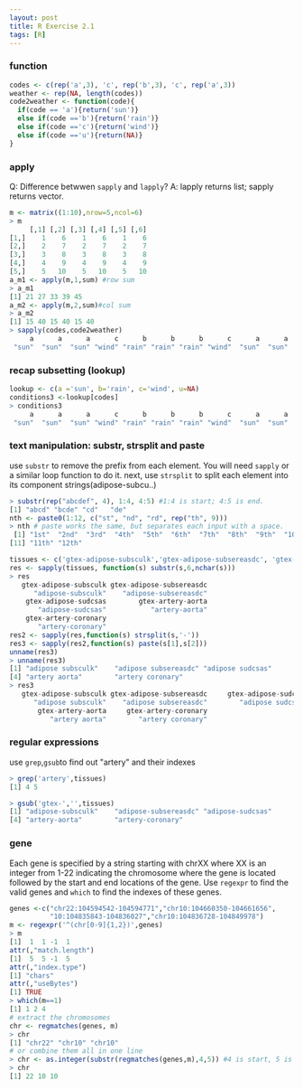 ```yaml
---
layout: post
title: R Exercise 2.1
tags: [R]
---
```


### function

```r
codes <- c(rep('a',3), 'c', rep('b',3), 'c', rep('a',3))
weather <- rep(NA, length(codes))
code2weather <- function(code){
  if(code == 'a'){return('sun')}
  else if(code =='b'){return('rain')}
  else if(code =='c'){return('wind')}
  else if(code =='u'){return(NA)}
}
```
### apply
Q: Difference betwwen ```sapply``` and ```lapply```?
A: lapply returns list; sapply returns vector.

```r
m <- matrix((1:10),nrow=5,ncol=6)
> m
     [,1] [,2] [,3] [,4] [,5] [,6]
[1,]    1    6    1    6    1    6
[2,]    2    7    2    7    2    7
[3,]    3    8    3    8    3    8
[4,]    4    9    4    9    4    9
[5,]    5   10    5   10    5   10
a_m1 <- apply(m,1,sum) #row sum
> a_m1
[1] 21 27 33 39 45
a_m2 <- apply(m,2,sum)#col sum
> a_m2
[1] 15 40 15 40 15 40
> sapply(codes,code2weather)
     a      a      a      c      b      b      b      c      a      a      a 
 "sun"  "sun"  "sun" "wind" "rain" "rain" "rain" "wind"  "sun"  "sun"  "sun" 

```
### recap subsetting (lookup)
```r
lookup <- c(a ='sun', b='rain', c='wind', u=NA)
conditions3 <-lookup[codes]
> conditions3
     a      a      a      c      b      b      b      c      a      a      a 
 "sun"  "sun"  "sun" "wind" "rain" "rain" "rain" "wind"  "sun"  "sun"  "sun" 
 ```
### text manipulation: substr, strsplit and paste
use ```substr``` to remove the prefix from each element. You will need ```sapply``` or a similar loop function to do it.
next, use ```strsplit``` to split each element into its component strings(adipose-subcu..)
```r
> substr(rep("abcdef", 4), 1:4, 4:5) #1:4 is start; 4:5 is end.
[1] "abcd" "bcde" "cd"   "de" 
nth <- paste0(1:12, c("st", "nd", "rd", rep("th", 9))) 
> nth # paste works the same, but separates each input with a space.
 [1] "1st"  "2nd"  "3rd"  "4th"  "5th"  "6th"  "7th"  "8th"  "9th"  "10th"
[11] "11th" "12th"

tissues <- c('gtex-adipose-subsculk','gtex-adipose-subsereasdc', 'gtex-adipose-sudcsas', 'gtex-artery-aorta','gtex-artery-coronary')
res <- sapply(tissues, function(s) substr(s,6,nchar(s)))
> res
   gtex-adipose-subsculk gtex-adipose-subsereasdc 
      "adipose-subsculk"    "adipose-subsereasdc" 
    gtex-adipose-sudcsas        gtex-artery-aorta 
       "adipose-sudcsas"           "artery-aorta" 
    gtex-artery-coronary 
       "artery-coronary" 
res2 <- sapply(res,function(s) strsplit(s,'-'))
res3 <- sapply(res2,function(s) paste(s[1],s[2]))
unname(res3)
> unname(res3)
[1] "adipose subsculk"    "adipose subsereasdc" "adipose sudcsas"    
[4] "artery aorta"        "artery coronary"   
> res3
   gtex-adipose-subsculk gtex-adipose-subsereasdc     gtex-adipose-sudcsas 
      "adipose subsculk"    "adipose subsereasdc"        "adipose sudcsas" 
       gtex-artery-aorta     gtex-artery-coronary 
          "artery aorta"        "artery coronary"
```
### regular expressions
use ```grep```,```gsub```to find out "artery" and their indexes
```r
> grep('artery',tissues)
[1] 4 5

> gsub('gtex-','',tissues)
[1] "adipose-subsculk"    "adipose-subsereasdc" "adipose-sudcsas"    
[4] "artery-aorta"        "artery-coronary"

```
### gene
Each gene is specified by a string starting with chrXX where XX is an integer from 1-22 indicating the chromosome where the gene is located followed by the start and end locations of the gene.
Use ```regexpr``` to find the valid genes and ```which``` to find the indexes of these genes.

```r
genes <-c("chr22:104594542-104594771","chr10:104660350-104661656",
          "10:104835843-104836027","chr10:104836728-104849978")
m <- regexpr('^(chr[0-9]{1,2})',genes)
> m
[1]  1  1 -1  1
attr(,"match.length")
[1]  5  5 -1  5
attr(,"index.type")
[1] "chars"
attr(,"useBytes")
[1] TRUE
> which(m==1)
[1] 1 2 4
# extract the chromosomes
chr <- regmatches(genes, m)
> chr
[1] "chr22" "chr10" "chr10"
# or combine them all in one line
> chr <- as.integer(substr(regmatches(genes,m),4,5)) #4 is start, 5 is end
> chr
[1] 22 10 10
```
